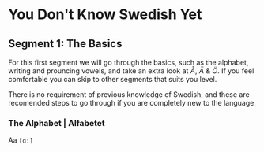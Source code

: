 # You Don't Know Swedish Yet

## Segment 1: The Basics

For this first segment we will go through the basics, such as the alphabet, writing and prouncing vowels, and take an extra look at _Å_, _Ä_ & _Ö_. If you feel comfortable you can skip to other segments that suits you level.

There is no requirement of previous knowledge of Swedish, and these are recomended steps to go through if you are completely new to the language.

### The Alphabet | Alfabetet

Aa `[ɑː]`

